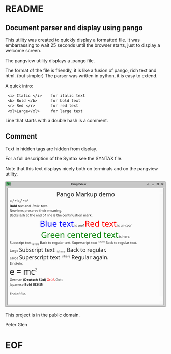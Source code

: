 #                     README
## Document parser and display using pango

  This utility was created to quickly display a formatted file. It was
embarrassing to wait 25 seconds until the browser starts, just to display
a welcome screen.

 The pangview utility displays a .pango file.

   The format of the file is friendly, it is like a fusion of pango, rich
 text and html. (but simpler) The parser was written in python, it is
 easy to extend.

 A quick intro:

     <i> Italic </i>    for italic text
     <b> Bold </b>      for bold text
     <r> Red </r>       for red text
     <xl>Large</xl>     for large text

Line that starts with a double hash is a comment.

## Comment
Text in <hid>hidden</hid> tags are hidden from display.

For a full description of the Syntax see the SYNTAX file.

Note that this text displays nicely both on terminals and on the pangview
utility,

![Demo](demo.png)

This project is in the public domain.

Peter Glen

# EOF
